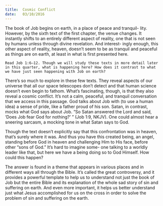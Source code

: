 ```yaml
---
title:  Cosmic Conflict
date:   03/10/2016
---
```


The book of Job begins on earth, in a place of peace and tranquil- lity. However, by the sixth text of the first chapter, the venue changes. It instantly shifts to an entirely different aspect of reality, one that is not seen by humans unless through divine revelation. And interest- ingly enough, this other aspect of reality, heaven, doesn’t seem to be as tranquil and peaceful as things are on earth, at least in what is first presented here.

```Read Job 1:6–12. Though we will study these texts in more detail later in this quarter, what is happening here? How does it contrast to what we have just seen happening with Job on earth?```

There’s so much to explore in these few texts. They reveal aspects of our universe that all our space telescopes don’t detect and that human science doesn’t even begin to fathom. What’s fascinating, though, is that they also reveal a cosmic conflict. It’s not a calm, peaceful, and tranquil conversation that we access in this passage. God talks about Job with (to use a human idea) a sense of pride, like a father proud of his son. Satan, in contrast, mocks what God says about Job. “So Satan answered the Lord and said, ‘Does Job fear God for nothing?’ ” (Job 1:9, NKJV). One could almost hear a sneering sarcasm, a mocking tone in what Satan says to God.

Though the text doesn’t explicitly say that this confrontation was in heaven, that’s surely where it was. And thus you have this created being, an angel, standing before God in heaven and challenging Him to His face, before other “sons of God.” It’s hard to imagine some- one talking to a worldly leader like that, but here we have a being doing so to God Himself. How could this happen?

The answer is found in a theme that appears in various places and in different ways all through the Bible. It’s called the great controversy, and it provides a powerful template to help us to understand not just the book of Job but the entire Bible and its explanation of the whole sad story of sin and suffering on earth. And even more important, it helps us better understand just what Jesus accomplished for us on the cross in order to solve the problem of sin and suffering on the earth.